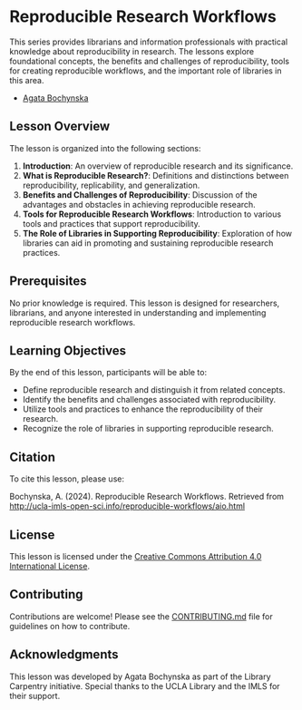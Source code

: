 # Reproducible Research Workflows

This series provides librarians and information professionals with practical knowledge about reproducibility in research. The lessons explore foundational concepts, the benefits and challenges of reproducibility, tools for creating reproducible workflows, and the important role of libraries in this area.

* [Agata Bochynska](https://github.com/agboch)

## Lesson Overview

The lesson is organized into the following sections:

1. **Introduction**: An overview of reproducible research and its significance.
2. **What is Reproducible Research?**: Definitions and distinctions between reproducibility, replicability, and generalization.
3. **Benefits and Challenges of Reproducibility**: Discussion of the advantages and obstacles in achieving reproducible research.
4. **Tools for Reproducible Research Workflows**: Introduction to various tools and practices that support reproducibility.
5. **The Role of Libraries in Supporting Reproducibility**: Exploration of how libraries can aid in promoting and sustaining reproducible research practices.

## Prerequisites

No prior knowledge is required. This lesson is designed for researchers, librarians, and anyone interested in understanding and implementing reproducible research workflows.

## Learning Objectives

By the end of this lesson, participants will be able to:

- Define reproducible research and distinguish it from related concepts.
- Identify the benefits and challenges associated with reproducibility.
- Utilize tools and practices to enhance the reproducibility of their research.
- Recognize the role of libraries in supporting reproducible research.

## Citation

To cite this lesson, please use:

Bochynska, A. (2024). Reproducible Research Workflows. Retrieved from http://ucla-imls-open-sci.info/reproducible-workflows/aio.html

## License

This lesson is licensed under the [Creative Commons Attribution 4.0 International License](https://creativecommons.org/licenses/by/4.0/).

## Contributing

Contributions are welcome! Please see the [CONTRIBUTING.md](CONTRIBUTING.md) file for guidelines on how to contribute.

## Acknowledgments

This lesson was developed by Agata Bochynska as part of the Library Carpentry initiative. Special thanks to the UCLA Library and the IMLS for their support. 
